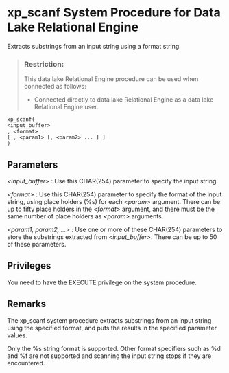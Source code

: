 <!-- loio8180b6266ce210149e59fb0a2855a1a2 -->

# xp\_scanf System Procedure for Data Lake Relational Engine

Extracts substrings from an input string using a format string.



> ### Restriction:  
> This data lake Relational Engine procedure can be used when connected as follows:
> 
> -   Connected directly to data lake Relational Engine as a data lake Relational Engine user.



```
xp_scanf(
<input_buffer>
, <format>
[ , <param1> [, <param2> ... ] ]
)
```



<a name="loio8180b6266ce210149e59fb0a2855a1a2__section_x2d_bct_tnb"/>

## Parameters

  *<input\_buffer\>* 
 :   Use this CHAR\(254\) parameter to specify the input string.

   *<format\>* 
 :   Use this CHAR\(254\) parameter to specify the format of the input string, using place holders \(%s\) for each *<param\>* argument. There can be up to fifty place holders in the *<format\>* argument, and there must be the same number of place holders as *<param\>* arguments.

   *<param1, param2, ...\>* 
 :   Use one or more of these CHAR\(254\) parameters to store the substrings extracted from *<input\_buffer\>*. There can be up to 50 of these parameters.

 

<a name="loio8180b6266ce210149e59fb0a2855a1a2__section_y2d_bct_tnb"/>

## Privileges

You need to have the EXECUTE privilege on the system procedure.



<a name="loio8180b6266ce210149e59fb0a2855a1a2__section_z2d_bct_tnb"/>

## Remarks

The xp\_scanf system procedure extracts substrings from an input string using the specified format, and puts the results in the specified parameter values.

Only the %s string format is supported. Other format specifiers such as %d and %f are not supported and scanning the input string stops if they are encountered.


